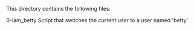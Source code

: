 This directory contains the following files:

0-iam_betty
Script that switches the current user to a user named 'betty'

